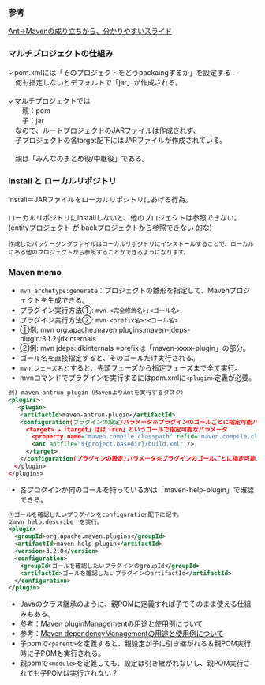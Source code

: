### 参考
[Ant→Mavenの成り立ちから、分かりやすいスライド](https://www.slideshare.net/taktos/maven-28516988)

### マルチプロジェクトの仕組み
✓pom.xmlには「そのプロジェクトをどうpackaingするか」を設定する<package>--</package> <br>
　何も指定しないとデフォルトで「jar」が作成される。<br>
<br>
✓マルチプロジェクトでは<br>
　　親：pom<br>
　　子：jar<br>
　なので、ルートプロジェクトのJARファイルは作成されず、<br>
　子プロジェクトの各target配下にはJARファイルが作成されている。<br>
<br>
　親は「みんなのまとめ役/中継役」である。<br>

### Install と ローカルリポジトリ
install＝JARファイルをローカルリポジトリにあげる行為。<br>
<br>
ローカルリポジトリにinstallしないと、他のプロジェクトは参照できない。<br>
(entityプロジェクト が backプロジェクトから参照できない 的な)
```
作成したパッケージングファイルはローカルリポジトリにインストールすることで、ローカルにある他のプロジェクトから参照することができるようになります。
```

 ### Maven memo
 - `mvn archetype:generate`：プロジェクトの雛形を指定して、Mavenプロジェクトを生成できる。
 - プラグイン実行方法①: `mvn <完全修飾名>:<ゴール名>`
 - プラグイン実行方法②: `mvn <prefix名>:<ゴール名>`
 - ①例: mvn org.apache.maven.plugins:maven-jdeps-plugin:3.1.2:jdkinternals
 - ②例: mvn jdeps:jdkinternals ※prefixは「maven-xxxx-plugin」の部分。
 - ゴール名を直接指定すると、そのゴールだけ実行される。
 - `mvn フェーズ名`とすると、先頭フェーズから指定フェーズまで全て実行。
 - mvnコマンドでプラグインを実行するにはpom.xmlに`<plugin>`定義が必要。
```xml
例) maven-antrun-plugin（MavenよりAntを実行するタスク）
<plugins> 
　 <plugin> 
　　<artifactId>maven-antrun-plugin</artifactId> 
　　<configuration(プラグインの設定/パラメータ※プラグインのゴールごとに指定可能パラメータは異なる)> 
     <target> ★「target」はは「run」というゴールで指定可能なパラメータ
　　　　<property name="maven.compile.classpath" refid="maven.compile.classpath" /> 
　　　　<ant antfile="${project.basedir}/build.xml" /> 
　　　</target> 
　　</configuration(プラグインの設定/パラメータ※プラグインのゴールごとに指定可能パラメータは異なる)> 
　</plugin> 
</plugins> 
```
- 各プログインが何のゴールを持っているかは「maven-help-plugin」で確認できる。
```xml
①ゴールを確認したいプラグインをconfiguration配下に記す。
②mvn help:describe　を実行。
<plugin>
　<groupId>org.apache.maven.plugins</groupId>
　<artifactId>maven-help-plugin</artifactId>
　<version>3.2.0</version>
　<configuration>
　　<groupId>ゴールを確認したいプラグインのgroupId</groupId>
　　<artifactId>ゴールを確認したいプラグインのartifactId</artifactId>
　</configuration>
</plugin>
```
- Javaのクラス継承のように、親POMに定義すれば子でそのまま使える仕組みもある。
- 参考：[Maven pluginManagementの用途と使用例について](https://web-dev.hatenablog.com/entry/maven/pom/about-plugin-management)
- 参考：[Maven dependencyManagementの用途と使用例について](https://web-dev.hatenablog.com/entry/maven/pom/about-dependency-management)
- 子pomで`<parent>`を定義すると、親設定が子に引き継がれる＆親POM実行時に子POMも実行される。
- 親pomで`<module>`を定義しても、設定は引き継がれないし、親POM実行されても子POMは実行されない？
